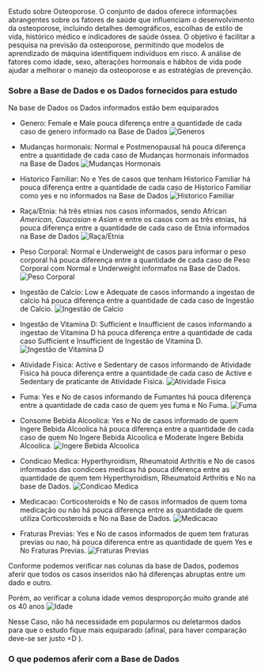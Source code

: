 Estudo sobre Osteoporose. O conjunto de dados oferece informações abrangentes sobre os fatores de saúde que influenciam o desenvolvimento da osteoporose, incluindo detalhes demográficos, escolhas de estilo de vida, histórico médico e indicadores de saúde óssea. O objetivo é facilitar a pesquisa na previsão da osteoporose, permitindo que modelos de aprendizado de máquina identifiquem indivíduos em risco. A análise de fatores como idade, sexo, alterações hormonais e hábitos de vida pode ajudar a melhorar o manejo da osteoporose e as estratégias de prevenção.

### Sobre a Base de Dados e os Dados fornecidos para estudo
Na base de Dados os Dados informados estão bem equiparados

- Genero: Female e Male pouca diferença entre a quantidade de cada caso de genero informado na Base de Dados
![Generos](Imagens/Basededadosgeneros.png)

- Mudanças hormonais: Normal e Postmenopausal há pouca diferença entre a quantidade de cada caso de Mudanças hormonais informados na Base de Dados
![Mudanças Hormonais](Imagens/Basededadosmudancahormonal.png)

- Historico Familiar: No e Yes de casos que tenham Historico Familiar há pouca diferença entre a quantidade de cada caso de Historico Familiar como yes e no informados na Base de Dados
![Historico Familiar](Imagens/BasededadosHistoricoFamiliar.png)

- Raça/Etnia: há três etnias nos casos informados, sendo African *American*, *Caucasian* e *Asian* e entre os casos com as três etnias, há pouca diferença entre a quantidade de cada caso de Etnia informados na Base de Dados
![Raça/Etnia](Imagens/BasededadosRacaetnia.png)

- Peso Corporal: Normal e Underweight de casos para informar o peso corporal há pouca diferença entre a quantidade de cada caso de Peso Corporal com Normal e Underweight informafos na Base de Dados.
![Peso Corporal](Imagens/BasededadosPesocorporal.png)

- Ingestão de Calcio: Low e Adequate de casos informando a ingestao de calcio há pouca diferença entre a quantidade de cada caso de Ingestão de Calcio.
![Ingestão de Calcio](Imagens/BasededadosIngestaodeDados.png)

- Ingestão de Vitamina D: Sufficient e Insufficient de casos informando a ingestao de Vitamina D há pouca diferença entre a quantidade de cada caso Sufficient e Insufficient de Ingestão de Vitamina D.
![Ingestão de Vitamina D](Imagens/BasededadosIngestaoVitaminaD.png)

- Atividade Fisica: Active e Sedentary de casos informando de Atividade Fisica há pouca diferença entre a quantidade de cada caso de Active e Sedentary de praticante de Atividade Fisica.
![Atividade Fisica](Imagens/BasededadosatividadeFisica.png)

- Fuma: Yes e No de casos informando de Fumantes há pouca diferença entre a quantidade de cada caso de quem yes fuma e No Fuma.
![Fuma](Imagens/BasededadosFuma.png)

- Consome Bebida Alcoolica: Yes e No de casos informado de quem Ingere Bebida Alcoolica há pouca diferença entre a quantidade de cada caso de quem No Ingere Bebida Alcoolica e Moderate Ingere Bebida Alcoolica.
![Ingere Bebida Alcoolica](Imagens/BasededadosIngerebebidaalcoolica.png)

- Condicao Medica: Hyperthyroidism, Rheumatoid Arthritis e No de casos informados das condicoes medicas há pouca diferença entre as quantidade de quem tem Hyperthyroidism, Rheumatoid Arthritis e No na base de Dados.
![Condicao Medica](Imagens/Basededadoscondicaomedica.png)

- Medicacao: Corticosteroids e No de casos informados de quem toma medicação ou não há pouca diferença entre as quantidade de quem utiliza Corticosteroids e No na Base de Dados.
![Medicacao](Imagens/BasededadosMedicacao.png)

- Fraturas Previas: Yes e No de casos informados de quem tem fraturas previas ou nao, há pouca diferenca entre as quantidade de quem Yes e No Fraturas Previas.
![Fraturas Previas](Imagens/BasededadosFraturasprevias.png)

Conforme podemos verificar nas colunas da base de Dados, podemos aferir que todos os casos inseridos não há diferenças abruptas entre um dado e outro.

Porém, ao verificar a coluna idade vemos desproporção muito grande até os 40 anos
![Idade](Imagens/Basededadosidades.ong.png)

Nesse Caso, não há necessidade em popularmos ou deletarmos dados para que o estudo fique mais equiparado (afinal, para haver comparação deve-se ser justo =D ).

### O que podemos aferir com a Base de Dados